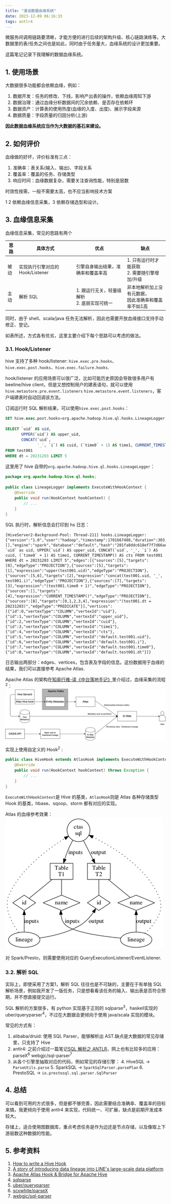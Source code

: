 ```yaml
---
title: "漫谈数据血缘系统"
date: 2023-12-09 06:16:33
tags: antlr4
---
```


微服务间调用链路要清晰，才能方便的进行后续的架构升级、核心链路演练等。大数据里的表/任务之间也是如此，同时由于任务量大，血缘系统的设计更加重要。

这篇笔记记录下我理解的数据血缘系统。

## 1. 使用场景

大数据很多功能都会依赖血缘，例如：   
1. 数据开发：任务的修改、下线，影响产出表的操作，依赖血缘周知下游  
2. 数据治理：通过血缘分析数据间的冗余依赖、是否存在依赖环
3. 数据资产：计算表的使用热度(血缘的入度、出度)、展示字段来源  
4. 数据质量：字段质量的归因分析(上游)

**因此数据血缘系统应当作为大数据的基石来建设。**

## 2. 如何评价

血缘做的好坏，评价标准有三点：
1. 准确率：表关系(输入、输出)、字段关系
2. 覆盖率：覆盖的任务、存储类型   
3. 响应时间：血缘数据复杂，需要关注查询性能，特别是层数

时效性按需，一般不需要太高，也不应当影响技术方案

1 2 依赖血缘信息采集，3 依赖存储选型和设计。

## 3. 血缘信息采集

血缘信息采集，常见的思路有两个

| 思路 | 具体方式                    | 优点                              | 缺点                              |
|----|-------------------------|---------------------------------|---------------------------------|
| 被动 | 实现执行引擎对应的 Hook/Listener | 引擎自身输出结果，准确率和覆盖率高              | 1. 只有运行时才能获取<br/> 2. 需要随引擎增加/升级 |
| 主动 | 解析 SQL                  | 1. 跟运行无关，轻量级解析 <br/> 2. 底层实现可统一 | 非本地解析加上没有元数据，<br/> 因此准确率和覆盖率不如1高      |

同时，由于 shell、scala/java 任务无法解析，因此也需要开放血缘接口支持手动修正、登记。

如表所述，方式各有优劣，这里主要介绍下每个思路可以考虑的做法。

### 3.1. Hook/Listener

hive 支持了多种 hook/listener: `hive.exec.pre.hooks`、`hive.exec.post.hooks`、`hive.exec.failure.hooks`.

hook/listener 的应用场景可以很广泛，比如可能历史原因会导致很多用户有 beeline/hive client，但是又想控制用户的建表语句，就可以使用 `hive.metastore.pre.event.listeners` `hive.metastore.event.listeners`，客户端建表时自动回调该方法。

订阅运行时 SQL 解析结果，可以使用`hive.exec.post.hooks`：

```sql
SET hive.exec.post.hooks=org.apache.hadoop.hive.ql.hooks.LineageLogger

SELECT `uid` AS uid,
       UPPER(`uid`) AS upper_uid,
       CONCAT(`uid`,
              '_', `i`) AS cuid, (`time0` + 1) AS time1, CURRENT_TIMESTAMP() AS cts
FROM test001
WHERE dt = 20231203 LIMIT 5 
```

这里用了 hive 自带的`org.apache.hadoop.hive.ql.hooks.LineageLogger`：

```java
package org.apache.hadoop.hive.ql.hooks;

public class LineageLogger implements ExecuteWithHookContext {
    @Override
    public void run(HookContext hookContext) {
        // ...
    }
}
```

SQL 执行时，解析信息会打印到 hs 日志：

```log
[HiveServer2-Background-Pool: Thread-211] hooks.LineageLogger: {"version":"1.0","user":"hadoop","timestamp":1701667488,"duration":303,"jobIds":[],"engine":"spark","database":"default","hash":"201fa8ddc618ef7f7d66aef4cdc731e4","queryText":"SELECT `uid` as uid, UPPER(`uid`) AS upper_uid, CONCAT(`uid`, '_', `i`) AS cuid, (`time0` + 1) AS time1, CURRENT_TIMESTAMP() AS cts FROM test001 WHERE dt = 20231203 LIMIT 5","edges":[{"sources":[5],"targets":[0],"edgeType":"PROJECTION"},{"sources":[5],"targets":[1],"expression":"upper(test001.uid)","edgeType":"PROJECTION"},{"sources":[5,6],"targets":[2],"expression":"concat(test001.uid, '_', test001.i)","edgeType":"PROJECTION"},{"sources":[7],"targets":[3],"expression":"(test001.time0 + 1)","edgeType":"PROJECTION"},{"sources":[],"targets":[4],"expression":"CURRENT_TIMESTAMP()","edgeType":"PROJECTION"},{"sources":[8],"targets":[0,1,2,3,4],"expression":"(test001.dt = 20231203)","edgeType":"PREDICATE"}],"vertices":[{"id":0,"vertexType":"COLUMN","vertexId":"uid"},{"id":1,"vertexType":"COLUMN","vertexId":"upper_uid"},{"id":2,"vertexType":"COLUMN","vertexId":"cuid"},{"id":3,"vertexType":"COLUMN","vertexId":"time1"},{"id":4,"vertexType":"COLUMN","vertexId":"cts"},{"id":5,"vertexType":"COLUMN","vertexId":"default.test001.uid"},{"id":6,"vertexType":"COLUMN","vertexId":"default.test001.i"},{"id":7,"vertexType":"COLUMN","vertexId":"default.test001.time0"},{"id":8,"vertexType":"COLUMN","vertexId":"default.test001.dt"}]}
```

日志输出两部分：edges、vertices，包含表及字段的信息。这份数据用于血缘的结果，我们可以直接参考 Apache Atlas.

Apache Atlas 的架构在[知易行难-读《中台落地手记》](https://izualzhy.cn/ztldsj-reading)里介绍过，血缘采集的流程<sup>2</sup>：
![hive-hook-atlas](/assets/images/atlas/hive-hook-atlas.png)

实现上使用自定义的 Hook<sup>2</sup> :

```java
public class HiveHook extends AtlasHook implements ExecuteWithHookContext {
    @Override
    public void run(HookContext hookContext) throws Exception {
        // ...
    }
}
```

`ExecuteWithHookContext`是 Hive 的基类，`AtlasHook`则是 Atlas 各种存储类型 Hook 的基类，hbase、sqoop、storm 都有对应的实现。

Atlas 的血缘参考效果：
![column_lineage_ex1](/assets/images/atlas/column_lineage_ex1.png)

对 Spark/Presto，则需要使用对应的 QueryExecutionListener/EventListener.

### 3.2. 解析 SQL  

实际上，即使采用了方案1，解析 SQL 往往也是不可缺的，主要在于有单独 SQL 解析场景，例如我开发了一版任务，只是想看看该任务的输入、输出表是否符合预期，并不想直接提交运行。    

SQL 解析的方案很多，有 python 实现基于正则的 sqlparse<sup>3</sup>，haskell实现的 uber/queryparser<sup>4</sup>，不过在大数据会更倾向于使用 java/scala 实现的模块。

常见的方式有：
1. alibaba/druid: 使用 SQL Parser，能够解析出 AST.缺点是大数据的常见存储里，只支持了 Hive  
2. antlr4: 之前介绍过一篇笔记[SQL 解析之 ANTLR](https://izualzhy.cn/antlr4)，网上也有比较多的应用：parseX<sup>6</sup> webgjc/sql-parser<sup>7</sup>
3. 从各个引擎里抽取对应的代码，例如常见的存储引擎：
   4. HiveSQL -> `ParseUtils.parse`
   5. SparkSQL -> `SparkSqlParser.parsePlan`
   6. PrestoSQL -> `io.prestosql.sql.parser.SqlParser`


## 4. 总结

可以看到可用的方式很多，但是都不够完善，因此需要结合准确率、覆盖率的目标来搞，我更倾向于使用 antlr4 来实现，代码统一、可扩展，缺点是前期开发成本较大。

存储上，适合使用图数据库，重点考虑任务是作为边还是节点存储，以及像取上下游层数这种数据的性能。

## 5. 参考资料
1. [How to write a Hive Hook](https://dharmeshkakadia.com/blog/hive-hook/)   
2. [A story of introducing data lineage into LINE's large-scale data platform](https://engineering.linecorp.com/en/blog/data-lineage-on-line-big-data-platform)
3. [Apache Atlas Hook & Bridge for Apache Hive](https://atlas.apache.org/1.1.0/Hook-Hive.html)
4. [sqlparse](https://github.com/andialbrecht/sqlparse)
5. [uber/queryparser](https://github.com/uber/queryparser/tree/master)
6. [scxwhite/parseX](https://github.com/scxwhite/parseX/tree/master)
7. [webgjc/sql-parser](https://github.com/webgjc/sql-parser)